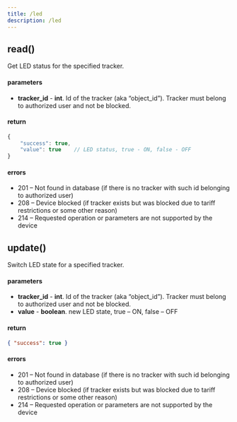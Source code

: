 ```yaml
---
title: /led
description: /led
---
```


## read()
Get LED status for the specified tracker.

#### parameters
* **tracker_id** - **int**. Id of the tracker (aka “object_id”). Tracker must belong to authorized user and not be blocked.

#### return
```javascript
{
    "success": true,
    "value": true    // LED status, true - ON, false - OFF
}
```

#### errors
*   201 – Not found in database (if there is no tracker with such id belonging to authorized user)
*   208 – Device blocked (if tracker exists but was blocked due to tariff restrictions or some other reason)
*   214 – Requested operation or parameters are not supported by the device

## update()
Switch LED state for a specified tracker.

#### parameters
* **tracker_id** - **int**. Id of the tracker (aka “object_id”). Tracker must belong to authorized user and not be blocked.
* **value** - **boolean**. new LED state, true – ON, false – OFF

#### return

```json
{ "success": true }
```

#### errors
*   201 – Not found in database (if there is no tracker with such id belonging to authorized user)
*   208 – Device blocked (if tracker exists but was blocked due to tariff restrictions or some other reason)
*   214 – Requested operation or parameters are not supported by the device

